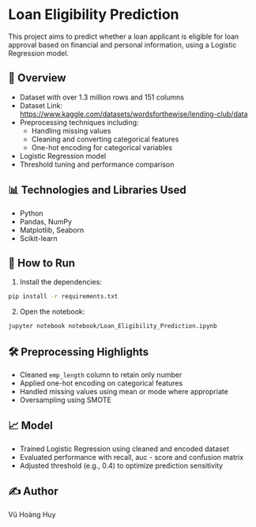 # Loan Eligibility Prediction

This project aims to predict whether a loan applicant is eligible for loan approval based on financial and personal information, using a Logistic Regression model.

## 📌 Overview
- Dataset with over 1.3 million rows and 151 columns
- Dataset Link: https://www.kaggle.com/datasets/wordsforthewise/lending-club/data
- Preprocessing techniques including:
  - Handling missing values
  - Cleaning and converting categorical features 
  - One-hot encoding for categorical variables
- Logistic Regression model
- Threshold tuning and performance comparison

## 📊 Technologies and Libraries Used
- Python
- Pandas, NumPy
- Matplotlib, Seaborn
- Scikit-learn

## 🚀 How to Run

1. Install the dependencies:
```bash
pip install -r requirements.txt
```

2. Open the notebook:
```bash
jupyter notebook notebook/Loan_Eligibility_Prediction.ipynb
```

## 🛠️ Preprocessing Highlights
- Cleaned `emp_length` column to retain only number
- Applied one-hot encoding on categorical features
- Handled missing values using mean or mode where appropriate
- Oversampling using SMOTE

## 📈 Model
- Trained Logistic Regression using cleaned and encoded dataset
- Evaluated performance with recall, auc - score and confusion matrix
- Adjusted threshold (e.g., 0.4) to optimize prediction sensitivity

## ✍️ Author
Vũ Hoàng Huy
